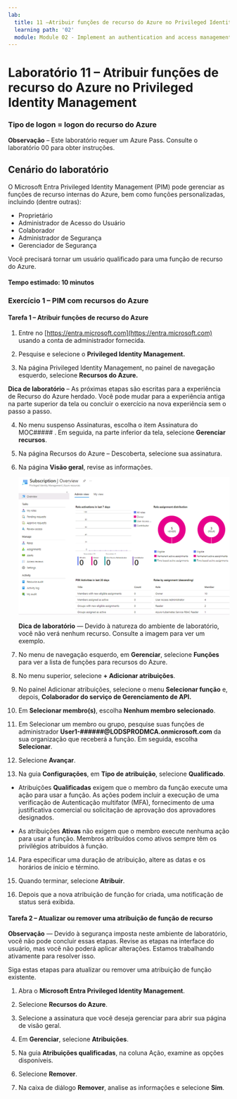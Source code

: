 ```yaml
---
lab:
  title: 11 –Atribuir funções de recurso do Azure no Privileged Identity Management
  learning path: '02'
  module: Module 02 - Implement an authentication and access management solution
---
```


# Laboratório 11 – Atribuir funções de recurso do Azure no Privileged Identity Management

### Tipo de logon = logon do recurso do Azure

**Observação** – Este laboratório requer um Azure Pass. Consulte o laboratório 00 para obter instruções.

## Cenário do laboratório

O Microsoft Entra Privileged Identity Management (PIM) pode gerenciar as funções de recurso internas do Azure, bem como funções personalizadas, incluindo (dentre outras):

- Proprietário
- Administrador de Acesso do Usuário
- Colaborador
- Administrador de Segurança
- Gerenciador de Segurança

Você precisará tornar um usuário qualificado para uma função de recurso do Azure.

#### Tempo estimado: 10 minutos

### Exercício 1 – PIM com recursos do Azure

#### Tarefa 1 – Atribuir funções de recurso do Azure

1. Entre no [https://entra.microsoft.com](https://entra.microsoft.com) usando a conta de administrador fornecida.

2. Pesquise e selecione o **Privileged Identity Management.**

3. Na página Privileged Identity Management, no painel de navegação esquerdo, selecione **Recursos do Azure.**

**Dica de laboratório** – As próximas etapas são escritas para a experiência de Recurso do Azure herdado.  Você pode mudar para a experiência antiga na parte superior da tela ou concluir o exercício na nova experiência sem o passo a passo.

4. No menu suspenso Assinaturas, escolha o item Assinatura do MOC##### . Em seguida, na parte inferior da tela, selecione **Gerenciar recursos**.

5. Na página Recursos do Azure – Descoberta, selecione sua assinatura.

6. Na página **Visão geral**, revise as informações.

   ![Imagem da tela exibindo o Recurso do Azure adicionado recentemente](./media/lp4-mod3-pim-az-resource-overview.png)

   **Dica de laboratório** — Devido à natureza do ambiente de laboratório, você não verá nenhum recurso. Consulte a imagem para ver um exemplo.

7. No menu de navegação esquerdo, em **Gerenciar**, selecione **Funções** para ver a lista de funções para recursos do Azure.

8. No menu superior, selecione **+ Adicionar atribuições**.

9. No painel Adicionar atribuições, selecione o menu **Selecionar função** e, depois, **Colaborador do serviço de Gerenciamento de API.**

10. Em **Selecionar membro(s)**, escolha **Nenhum membro selecionado**.

11. Em Selecionar um membro ou grupo, pesquise suas funções de administrador **User1-######@LODSPRODMCA.onmicrosoft.com** da sua organização que receberá a função.  Em seguida, escolha **Selecionar**.

12. Selecione **Avançar**.

13. Na guia **Configurações**, em **Tipo de atribuição**, selecione **Qualificado**.

   - Atribuições **Qualificadas** exigem que o membro da função execute uma ação para usar a função. As ações podem incluir a execução de uma verificação de Autenticação multifator (MFA), fornecimento de uma justificativa comercial ou solicitação de aprovação dos aprovadores designados.

   - As atribuições **Ativas** não exigem que o membro execute nenhuma ação para usar a função. Membros atribuídos como ativos sempre têm os privilégios atribuídos à função.

14. Para especificar uma duração de atribuição, altere as datas e os horários de início e término.

15. Quando terminar, selecione **Atribuir**.

16. Depois que a nova atribuição de função for criada, uma notificação de status será exibida.

#### Tarefa 2 – Atualizar ou remover uma atribuição de função de recurso

**Observação** — Devido à segurança imposta neste ambiente de laboratório, você não pode concluir essas etapas.  Revise as etapas na interface do usuário, mas você não poderá aplicar alterações.  Estamos trabalhando ativamente para resolver isso.

Siga estas etapas para atualizar ou remover uma atribuição de função existente.

1. Abra o **Microsoft Entra Privileged Identity Management**.

2. Selecione **Recursos do Azure**.

3. Selecione a assinatura que você deseja gerenciar para abrir sua página de visão geral.

4. Em **Gerenciar**, selecione **Atribuições**.

5. Na guia **Atribuições qualificadas**, na coluna Ação, examine as opções disponíveis.

6. Selecione **Remover**.

7. Na caixa de diálogo **Remover**, analise as informações e selecione **Sim**.
